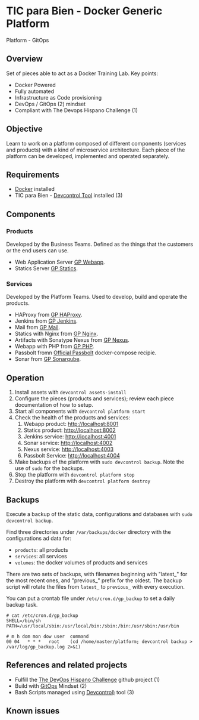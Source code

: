 # TIC para Bien - Docker Generic Platform

Platform - GitOps

## Overview

Set of pieces able to act as a Docker Training Lab. Key points:

- Docker Powered
- Fully automated
- Infrastructure as Code provisioning
- DevOps / GitOps (2) mindset
- Compliant with The Devops Hispano Challenge (1)

## Objective

Learn to work on a platform composed of different components (services and products) with a kind of microservice architecture. Each piece of the platform can be developed, implemented and operated separately.

## Requirements

- [Docker](https://www.docker.com) installed
- TIC para Bien -  [Devcontrol Tool](https://github.com/tpbtools/devcontrol) installed (3)

## Components

### Products

Developed by the Business Teams. Defined as the things that the customers or the end users can use.

- Web Application Server [GP Webapp](https://github.com/tpbtools/gp-webapp).
- Statics Server [GP Statics](https://github.com/tpbtools/gp-nginx).

### Services

Developed by the Platform Teams. Used to develop, build and operate the products.

- HAProxy from [GP HAProxy](https://github.com/tpbtools/gp-haproxy).
- Jenkins from [GP Jenkins](https://github.com/tpbtools/gp-jenkins).
- Mail from [GP Mail](https://github.com/tpbtools/gp-mail).
- Statics with Nginx from [GP Nginx](https://github.com/tpbtools/gp-nginx).
- Artifacts with Sonatype Nexus from [GP Nexus](https://github.com/tpbtools/gp-nexus).
- Webapp with PHP from [GP PHP](https://github.com/tpbtools/gp-php).
- Passbolt fromn [Official Passbolt](https://help.passbolt.com/hosting/install/ce/docker) docker-compose recipie.
- Sonar from [GP Sonarqube](https://github.com/tpbtools/gp-sonarqube).

## Operation

1. Install assets with `devcontrol assets-install`
2. Configure the pieces (products and services); review each piece documentation of how to setup.
3. Start all components with `devcontrol platform start`
4. Check the health of the products and services:
   1. Webapp product: <http://localhost:8001>
   2. Statics product: <http://localhost:8002>
   3. Jenkins service: <http://localhost:4001>
   4. Sonar service: <http://localhost:4002>
   5. Nexus service: <http://localhost:4003>
   6. Passbolt Service: <http://localhost:4004>
5. Make backups of the platform with `sudo devcontrol backup`. Note the use of `sudo` for the backups.
6. Stop the platform with `devcontrol platform stop`
7. Destroy the platform with `devcontrol platform destroy`

## Backups

Execute a backup of the static data, configurations and databases with `sudo devcontrol backup`.

Find three directories under `/var/backups/docker` directory with the configurations ad data for:

- `products`: all products
- `services`: all services
- `volumes`: the docker volumes of products and services

There are two sets of backups, with filenames beginning with "latest_" for the most recent ones, and "previous_" prefix for the oldest. The backup script will rotate the files from `latest_` to `previous_` with every execution.

You can put a crontab file under `/etc/cron.d/gp_backup` to set a daily backup task.

```console
# cat /etc/cron.d/gp_backup
SHELL=/bin/sh
PATH=/usr/local/sbin:/usr/local/bin:/sbin:/bin:/usr/sbin:/usr/bin

# m h dom mon dow user	command
00 04	* * *	root    (cd /home/master/platform; devcontrol backup > /var/log/gp_backup.log 2>&1)
```

## References and related projects

- Fulfill the [The DevOps Hispano Challenge](https://github.com/devops-hispano/reto-devops]) github project (1)
- Build with [GitOps](https://www.weave.works/technologies/gitops/) Mindset (2)
- Bash Scripts managed using [Devcontrol)](https://github.com/tpbtools/devcontrol) tool (3)

## Known issues
